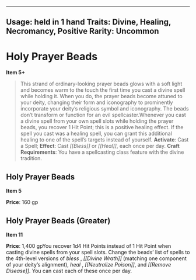 
---
Usage: held in 1 hand
Traits: Divine, Healing, Necromancy, Positive
Rarity: Uncommon
---

# Holy Prayer Beads

**Item 5+**

> This strand of ordinary-looking prayer beads glows with a soft light and becomes warm to the touch the first time you cast a divine spell while holding it. When you do, the prayer beads become attuned to your deity, changing their form and iconography to prominently incorporate your deity’s religious symbol and iconography. The beads don’t transform or function for an evil spellcaster.Whenever you cast a divine spell from your own spell slots while holding the prayer beads, you recover 1 Hit Point; this is a positive healing effect. If the spell you cast was a healing spell, you can grant this additional healing to one of the spell’s targets instead of yourself.
**Activate**: Cast a Spell;
**Effect**: Cast *[[Bless]]* or *[[Heal]]*, each once per day.
**Craft Requirements**: You have a spellcasting class feature with the divine tradition.

## Holy Prayer Beads

**Item 5**

**Price**: 160 gp

## Holy Prayer Beads (Greater)

**Item 11**

**Price**: 1,400 gpYou recover 1d4 Hit Points instead of 1 Hit Point when casting divine spells from your spell slots. Change the beads’ list of spells to the 4th-level versions of *bless* , *[[Divine Wrath]]* (matching one component of your deity’s alignment), *heal* , *[[Neutralize Poison]]*, and *[[Remove Disease]]*. You can cast each of these once per day.
